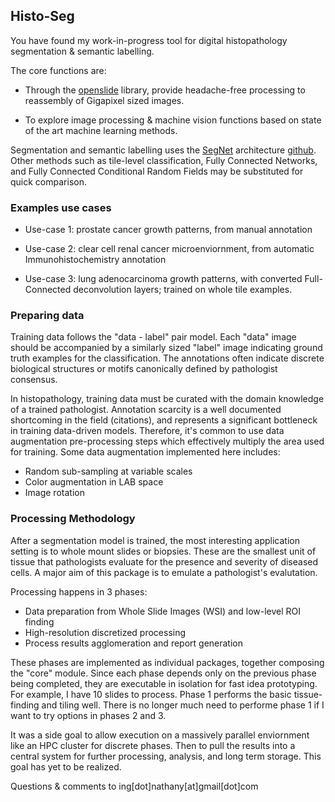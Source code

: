 ## Histo-Seg
You have found my work-in-progress tool for digital histopathology segmentation & semantic labelling.

The core functions are:

* Through the [openslide](http://openslide.org) library, provide headache-free processing to reassembly of Gigapixel sized images.

* To explore image processing & machine vision functions based on state of the art machine learning methods. 


Segmentation and semantic labelling uses the [SegNet](http://mi.eng.cam.ac.uk/projects/segnet/) architecture [github](https://github.com/alexgkendall/caffe-segnet).
Other methods such as tile-level classification, Fully Connected Networks, and Fully Connected Conditional Random Fields may be substituted for quick comparison.


### Examples use cases 
* Use-case 1: prostate cancer growth patterns, from manual annotation

* Use-case 2: clear cell renal cancer microenviornment, from automatic Immunohistochemistry annotation

* Use-case 3: lung adenocarcinoma growth patterns, with converted Full-Connected deconvolution layers; trained on whole tile examples.


### Preparing data
Training data follows the "data - label" pair model. Each "data" image should be accompanied by a similarly sized "label" image indicating ground truth examples for the classification. The annotations often indicate discrete biological structures or motifs canonically defined by pathologist consensus.

In histopathology, training data must be curated with the domain knowledge of a trained pathologist. Annotation scarcity is a well documented shortcoming in the field (citations), and represents a significant bottleneck in training data-driven models. Therefore, it's common to use data augmentation pre-processing steps which effectively multiply the area used for training. Some data augmentation implemented here includes:
* Random sub-sampling at variable scales
* Color augmentation in LAB space 
* Image rotation


### Processing Methodology
After a segmentation model is trained, the most interesting application setting is to whole mount slides or biopsies. These are the smallest unit of tissue that pathologists evaluate for the presence and severity of diseased cells. A major aim of this package is to emulate a pathologist's evalutation. 
 
Processing happens in 3 phases:
* Data preparation from Whole Slide Images (WSI) and low-level ROI finding
* High-resolution discretized processing
* Process results agglomeration and report generation

These phases are implemented as individual packages, together composing the "core" module. Since each phase depends only on the previous phase being completed, they are executable in isolation for fast idea prototyping. For example, I have 10 slides to process. Phase 1 performs the basic tissue-finding and tiling well. There is no longer much need to performe phase 1 if I want to try options in phases 2 and 3. 

It was a side goal to allow execution on a massively parallel enviornment like an HPC cluster for discrete phases. Then to pull the results into a central system for further processing, analysis, and long term storage. This goal has yet to be realized. 


Questions & comments to ing[dot]nathany[at]gmail[dot]com

